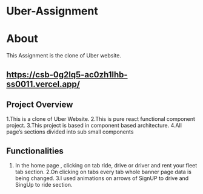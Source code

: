 # Uber-Assignment
# About
This Assignment is the clone of Uber website.
## https://csb-0g2lq5-ac0zh1lhb-ss0011.vercel.app/

## Project Overview

1.This is a clone of Uber Website.
2.This is pure react functional component project.
3.This project is based in component based architecture.
4.All page’s sections divided into sub small components

## Functionalities

1. In the home page , clicking on tab ride, drive or driver and rent your fleet tab section.
2.On clicking on tabs every tab whole banner page data is being changed.
3.I used animations on arrows of SignUP to drive and SingUp to ride section.


